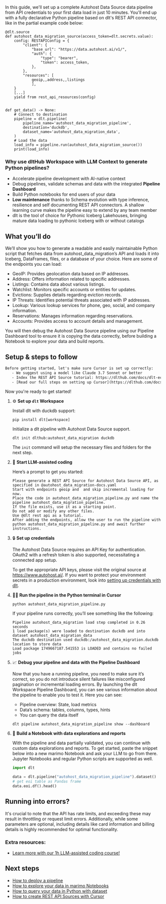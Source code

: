 In this guide, we'll set up a complete Autohost Data Source data pipeline from API credentials to your first data load in just 10 minutes. You'll end up with a fully declarative Python pipeline based on dlt's REST API connector, like in the partial example code below:

```python-outcome
@dlt.source
def autohost_data_migration_source(access_token=dlt.secrets.value):
    config: RESTAPIConfig = {
        "client": {
            "base_url": "https://data.autohost.ai/v1/",
            "auth": {
                "type": "bearer",
                "token": access_token,
            },
        },
        "resources": [
            geoip,,address,,listings
            ],
    }
    [...]
    yield from rest_api_resources(config)


def get_data() -> None:
    # Connect to destination
    pipeline = dlt.pipeline(
        pipeline_name='autohost_data_migration_pipeline',
        destination='duckdb',
        dataset_name='autohost_data_migration_data', 
    )
    # Load the data
    load_info = pipeline.run(autohost_data_migration_source())
    print(load_info) 
```

### Why use dltHub Workspace with LLM Context to generate Python pipelines?

- Accelerate pipeline development with AI-native context
- Debug pipelines, validate schemas and data with the integrated **Pipeline Dashboard**
- Build Python notebooks for end users of your data
- **Low maintenance** thanks to Schema evolution with type inference, resilience and self documenting REST API connectors. A shallow learning curve makes the pipeline easy to extend by any team member
- dlt is the tool of choice for Pythonic Iceberg Lakehouses, bringing mature data loading to pythonic Iceberg with or without catalogs

## What you’ll do

We’ll show you how to generate a readable and easily maintainable Python script that fetches data from autohost_data_migration’s API and loads it into Iceberg, DataFrames, files, or a database of your choice. Here are some of the endpoints you can load:

- GeoIP: Provides geolocation data based on IP addresses.
- Address: Offers information related to specific addresses.
- Listings: Contains data about various listings.
- Watchlist: Monitors specific accounts or entities for updates.
- Evictions: Supplies details regarding eviction records.
- IP Threats: Identifies potential threats associated with IP addresses.
- Lookup: Various lookup services for phone, geo, social, and company information.
- Reservations: Manages information regarding reservations.
- Accounts: Provides access to account details and management.

You will then debug the Autohost Data Source pipeline using our Pipeline Dashboard tool to ensure it is copying the data correctly, before building a Notebook to explore your data and build reports.

## Setup & steps to follow

```default
Before getting started, let's make sure Cursor is set up correctly:
   - We suggest using a model like Claude 3.7 Sonnet or better
   - Index the REST API Source tutorial: https://dlthub.com/docs/dlt-ecosystem/verified-sources/rest_api/ and add it to context as **@dlt rest api**
   - [Read our full steps on setting up Cursor](https://dlthub.com/docs/dlt-ecosystem/llm-tooling/cursor-restapi#23-configuring-cursor-with-documentation)
```

Now you're ready to get started!

1. ⚙️ **Set up `dlt` Workspace**
    
    Install dlt with duckdb support:
    ```shell
    pip install dlt[workspace]
    ```

    Initialize a dlt pipeline with Autohost Data Source support.
    ```shell
    dlt init dlthub:autohost_data_migration duckdb
    ```

    The `init` command will setup the necessary files and folders for the next step.
    
2. 🤠 **Start LLM-assisted coding**
    
    Here’s a prompt to get you started:
    
    ```prompt
    Please generate a REST API Source for Autohost Data Source API, as specified in @autohost_data_migration-docs.yaml 
    Start with endpoints geoip and  and skip incremental loading for now. 
    Place the code in autohost_data_migration_pipeline.py and name the pipeline autohost_data_migration_pipeline. 
    If the file exists, use it as a starting point. 
    Do not add or modify any other files. 
    Use @dlt rest api as a tutorial. 
    After adding the endpoints, allow the user to run the pipeline with python autohost_data_migration_pipeline.py and await further instructions.
    ```

    
3. 🔒 **Set up credentials** 
    
    The Autohost Data Source requires an API Key for authentication. OAuth2 with a refresh token is also supported, necessitating a connected app setup.
    
    To get the appropriate API keys, please visit the original source at https://www.autohost.ai/.
    If you want to protect your environment secrets in a production environment, look into [setting up credentials with dlt](https://dlthub.com/docs/walkthroughs/add_credentials).
    
4. 🏃‍♀️ **Run the pipeline in the Python terminal in Cursor**
    
    ```shell
    python autohost_data_migration_pipeline.py
    ```
    
    If your pipeline runs correctly, you’ll see something like the following:
    
    ```shell
    Pipeline autohost_data_migration load step completed in 0.26 seconds
    1 load package(s) were loaded to destination duckdb and into dataset autohost_data_migration_data
    The duckdb destination used duckdb:/autohost_data_migration.duckdb location to store data
    Load package 1749667187.541553 is LOADED and contains no failed jobs
    ```
    
5. 📈 **Debug your pipeline and data with the Pipeline Dashboard**

    Now that you have a running pipeline, you need to make sure it’s correct, so you do not introduce silent failures like misconfigured pagination or incremental loading errors. By launching the dlt Workspace Pipeline Dashboard, you can see various information about the pipeline to enable you to test it. Here you can see:
    - Pipeline overview: State, load metrics
    - Data’s schema: tables, columns, types, hints
    - You can query the data itself
    
    ```shell
    dlt pipeline autohost_data_migration_pipeline show --dashboard
    ```
    
6. 🐍 **Build a Notebook with data explorations and reports**

    With the pipeline and data partially validated, you can continue with custom data explorations and reports. To get started, paste the snippet below into a new marimo Notebook and ask your LLM to go from there. Jupyter Notebooks and regular Python scripts are supported as well.

    
    ```python
    import dlt

   data = dlt.pipeline("autohost_data_migration_pipeline").dataset()
   # get eoi table as Pandas frame
   data.eoi.df().head()
    ```

## Running into errors?

It's crucial to note that the API has rate limits, and exceeding these may result in throttling or request limit errors. Additionally, while some parameters are optional, including details like card information and billing details is highly recommended for optimal functionality.

### Extra resources:

- [Learn more with our 1h LLM-assisted coding course!](https://www.youtube.com/watch?v=GGid70rnJuM)

## Next steps

- [How to deploy a pipeline](https://dlthub.com/docs/walkthroughs/deploy-a-pipeline)
- [How to explore your data in marimo Notebooks](https://dlthub.com/docs/general-usage/dataset-access/marimo)
- [How to query your data in Python with dataset](https://dlthub.com/docs/general-usage/dataset-access/dataset)
- [How to create REST API Sources with Cursor](https://dlthub.com/docs/dlt-ecosystem/llm-tooling/cursor-restapi)